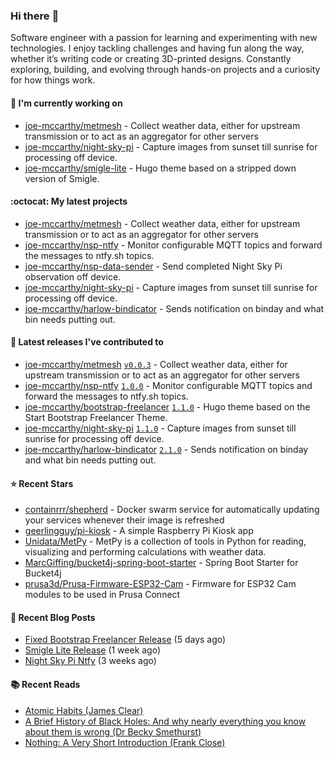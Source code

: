 ### Hi there :wave:

Software engineer with a passion for learning and experimenting with new technologies. I enjoy tackling challenges and having fun along the way, whether it’s writing code or creating 3D-printed designs. Constantly exploring, building, and evolving through hands-on projects and a curiosity for how things work.

#### :construction_worker: I'm currently working on

- [joe-mccarthy/metmesh](https://github.com/joe-mccarthy/metmesh) - Collect weather data, either for upstream transmission or to act as an aggregator for other servers
- [joe-mccarthy/night-sky-pi](https://github.com/joe-mccarthy/night-sky-pi) - Capture images from sunset till sunrise for processing off device.
- [joe-mccarthy/smigle-lite](https://github.com/joe-mccarthy/smigle-lite) - Hugo theme based on a stripped down version of Smigle.

#### :octocat: My latest projects

- [joe-mccarthy/metmesh](https://github.com/joe-mccarthy/metmesh) - Collect weather data, either for upstream transmission or to act as an aggregator for other servers
- [joe-mccarthy/nsp-ntfy](https://github.com/joe-mccarthy/nsp-ntfy) - Monitor configurable MQTT topics and forward the messages to ntfy.sh topics.
- [joe-mccarthy/nsp-data-sender](https://github.com/joe-mccarthy/nsp-data-sender) - Send completed Night Sky Pi observation off device.
- [joe-mccarthy/night-sky-pi](https://github.com/joe-mccarthy/night-sky-pi) - Capture images from sunset till sunrise for processing off device.
- [joe-mccarthy/harlow-bindicator](https://github.com/joe-mccarthy/harlow-bindicator) - Sends notification on binday and what bin needs putting out.

#### :rocket: Latest releases I've contributed to

- [joe-mccarthy/metmesh](https://github.com/joe-mccarthy/metmesh) [`v0.0.3`](https://github.com/joe-mccarthy/metmesh/releases/tag/v0.0.3) - Collect weather data, either for upstream transmission or to act as an aggregator for other servers
- [joe-mccarthy/nsp-ntfy](https://github.com/joe-mccarthy/nsp-ntfy) [`1.0.0`](https://github.com/joe-mccarthy/nsp-ntfy/releases/tag/1.0.0) - Monitor configurable MQTT topics and forward the messages to ntfy.sh topics.
- [joe-mccarthy/bootstrap-freelancer](https://github.com/joe-mccarthy/bootstrap-freelancer) [`1.1.0`](https://github.com/joe-mccarthy/bootstrap-freelancer/releases/tag/1.1.0) - Hugo theme based on the Start Bootstrap Freelancer Theme.
- [joe-mccarthy/night-sky-pi](https://github.com/joe-mccarthy/night-sky-pi) [`1.1.0`](https://github.com/joe-mccarthy/night-sky-pi/releases/tag/1.1.0) - Capture images from sunset till sunrise for processing off device.
- [joe-mccarthy/harlow-bindicator](https://github.com/joe-mccarthy/harlow-bindicator) [`2.1.0`](https://github.com/joe-mccarthy/harlow-bindicator/releases/tag/2.1.0) - Sends notification on binday and what bin needs putting out.

#### :star: Recent Stars

- [containrrr/shepherd](https://github.com/containrrr/shepherd) - Docker swarm service for automatically updating your services whenever their image is refreshed
- [geerlingguy/pi-kiosk](https://github.com/geerlingguy/pi-kiosk) - A simple Raspberry Pi Kiosk app
- [Unidata/MetPy](https://github.com/Unidata/MetPy) - MetPy is a collection of tools in Python for reading, visualizing and performing calculations with weather data.
- [MarcGiffing/bucket4j-spring-boot-starter](https://github.com/MarcGiffing/bucket4j-spring-boot-starter) - Spring Boot Starter for Bucket4j
- [prusa3d/Prusa-Firmware-ESP32-Cam](https://github.com/prusa3d/Prusa-Firmware-ESP32-Cam) - Firmware for ESP32 Cam modules to be used in Prusa Connect

#### :loudspeaker: Recent Blog Posts

- [Fixed Bootstrap Freelancer Release](https://joe-mccarthy.github.io/bootstrap-freelancer-1_1_0/) (5 days ago)
- [Smigle Lite Release](https://joe-mccarthy.github.io/smigle-lite-2024-11/) (1 week ago)
- [Night Sky Pi Ntfy](https://joe-mccarthy.github.io/night-sky-pi-ntfy/) (3 weeks ago)

#### :books: Recent Reads

- [Atomic Habits (James Clear)](https://amzn.eu/d/fv9Q6OA)
- [A Brief History of Black Holes: And why nearly everything you know about them is wrong (Dr Becky Smethurst)](https://amzn.eu/d/4UPtW5n)
- [Nothing: A Very Short Introduction (Frank Close)](https://www.amazon.co.uk/Nothing-Very-Short-Introduction-Introductions/dp/0199225869)
